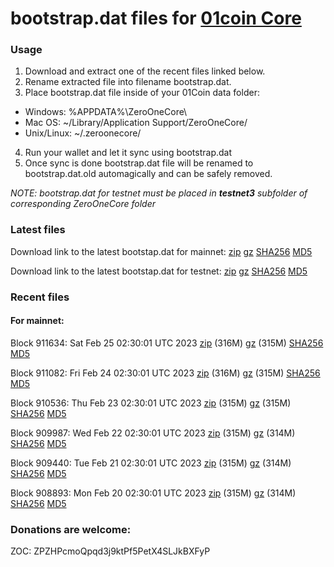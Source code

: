 # bootstrap.dat files for [01coin Core](https://01coin.io)

### Usage

1. Download and extract one of the recent files linked below.
2. Rename extracted file into filename bootstrap.dat.
3. Place bootstrap.dat file inside of your 01Coin data folder:
 - Windows: %APPDATA%\ZeroOneCore\
 - Mac OS: ~/Library/Application Support/ZeroOneCore/
 - Unix/Linux: ~/.zeroonecore/
4. Run your wallet and let it sync using bootstrap.dat
5. Once sync is done bootstrap.dat file will be renamed to bootstrap.dat.old automagically and can be safely removed.

_NOTE: bootstrap.dat for testnet must be placed in **testnet3** subfolder of corresponding ZeroOneCore folder_

### Latest files
Download link to the latest bootstap.dat for mainnet: [zip](https://files.01coin.io/mainnet/bootstrap.dat.zip) [gz](https://files.01coin.io/mainnet/bootstrap.dat.tar.gz) [SHA256](https://files.01coin.io/mainnet/sha256.txt) [MD5](https://files.01coin.io/mainnet/md5.txt)

Download link to the latest bootstap.dat for testnet: [zip](https://files.01coin.io/testnet/bootstrap.dat.zip) [gz](https://files.01coin.io/testnet/bootstrap.dat.tar.gz) [SHA256](https://files.01coin.io/testnet/sha256.txt) [MD5](https://files.01coin.io/testnet/md5.txt)

### Recent files

#### For mainnet:

Block 911634: Sat Feb 25 02:30:01 UTC 2023 [zip](https://files.01coin.io/mainnet/2023-02-25/bootstrap.dat.zip) (316M) [gz](https://files.01coin.io/mainnet/2023-02-25/bootstrap.dat.tar.gz) (315M) [SHA256](https://files.01coin.io/mainnet/2023-02-25/sha256.txt) [MD5](https://files.01coin.io/mainnet/2023-02-25/md5.txt)

Block 911082: Fri Feb 24 02:30:01 UTC 2023 [zip](https://files.01coin.io/mainnet/2023-02-24/bootstrap.dat.zip) (316M) [gz](https://files.01coin.io/mainnet/2023-02-24/bootstrap.dat.tar.gz) (315M) [SHA256](https://files.01coin.io/mainnet/2023-02-24/sha256.txt) [MD5](https://files.01coin.io/mainnet/2023-02-24/md5.txt)

Block 910536: Thu Feb 23 02:30:01 UTC 2023 [zip](https://files.01coin.io/mainnet/2023-02-23/bootstrap.dat.zip) (315M) [gz](https://files.01coin.io/mainnet/2023-02-23/bootstrap.dat.tar.gz) (315M) [SHA256](https://files.01coin.io/mainnet/2023-02-23/sha256.txt) [MD5](https://files.01coin.io/mainnet/2023-02-23/md5.txt)

Block 909987: Wed Feb 22 02:30:01 UTC 2023 [zip](https://files.01coin.io/mainnet/2023-02-22/bootstrap.dat.zip) (315M) [gz](https://files.01coin.io/mainnet/2023-02-22/bootstrap.dat.tar.gz) (314M) [SHA256](https://files.01coin.io/mainnet/2023-02-22/sha256.txt) [MD5](https://files.01coin.io/mainnet/2023-02-22/md5.txt)

Block 909440: Tue Feb 21 02:30:01 UTC 2023 [zip](https://files.01coin.io/mainnet/2023-02-21/bootstrap.dat.zip) (315M) [gz](https://files.01coin.io/mainnet/2023-02-21/bootstrap.dat.tar.gz) (314M) [SHA256](https://files.01coin.io/mainnet/2023-02-21/sha256.txt) [MD5](https://files.01coin.io/mainnet/2023-02-21/md5.txt)

Block 908893: Mon Feb 20 02:30:01 UTC 2023 [zip](https://files.01coin.io/mainnet/2023-02-20/bootstrap.dat.zip) (315M) [gz](https://files.01coin.io/mainnet/2023-02-20/bootstrap.dat.tar.gz) (314M) [SHA256](https://files.01coin.io/mainnet/2023-02-20/sha256.txt) [MD5](https://files.01coin.io/mainnet/2023-02-20/md5.txt)


### Donations are welcome:

ZOC: ZPZHPcmoQpqd3j9ktPf5PetX4SLJkBXFyP
